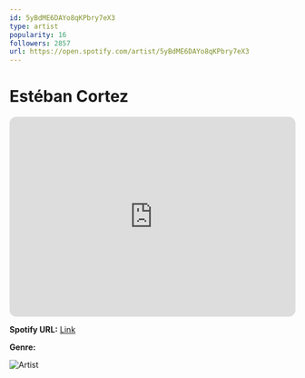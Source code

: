 ```yaml
---
id: 5yBdME6DAYo8qKPbry7eX3
type: artist
popularity: 16
followers: 2857
url: https://open.spotify.com/artist/5yBdME6DAYo8qKPbry7eX3
---
```

# Estéban Cortez

<iframe style="border-radius:12px" src="https://open.spotify.com/embed/artist/5yBdME6DAYo8qKPbry7eX3" width="100%" height="352" frameBorder="0" allowfullscreen="" allow="autoplay; clipboard-write; encrypted-media; fullscreen; picture-in-picture" loading="lazy"></iframe>

**Spotify URL:** [Link](https://open.spotify.com/artist/5yBdME6DAYo8qKPbry7eX3)

**Genre:** 

![Artist](https://i.scdn.co/image/ab67616d0000b273d6d2d2e5e7af837f7918b64a)
